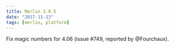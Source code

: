```yaml
---
title: Merlin 3.0.5
date: "2017-11-13"
tags: [merlin, platform]
---
```


Fix magic numbers for 4.06 (issue #749, reported by @Fourchaux).